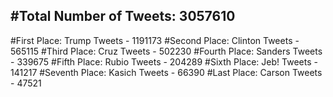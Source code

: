 #Total Number of Tweets: 3057610 
---
#First Place: Trump Tweets - 1191173
#Second Place: Clinton Tweets - 565115
#Third Place: Cruz Tweets - 502230
#Fourth Place: Sanders Tweets - 339675
#Fifth Place: Rubio Tweets - 204289
#Sixth Place: Jeb! Tweets - 141217
#Seventh Place: Kasich Tweets - 66390
#Last Place: Carson Tweets - 47521
